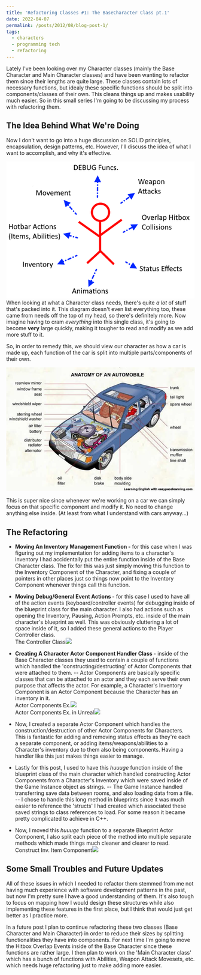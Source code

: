 ```yaml
---
title: 'Refactoring Classes #1: The BaseCharacter Class pt.1'
date: 2022-04-07
permalink: /posts/2012/08/blog-post-1/
tags:
  - characters
  - programming tech
  - refactoring
---
```


Lately I've been looking over my Character classes (mainly the Base Character and Main Character classes) and have been wanting to refactor them since their lengths are quite large. These classes contain lots of necessary functions, but idealy these specific functions should be split into components/classes of their own. This cleans things up and makes usability much easier. So in this small series I'm going to be discussing my process with refactoring them.

The Idea Behind What We're Doing
------
Now I don't want to go into a huge discussion on SOLID principles, encapsulation, design patterns, etc. However, I'll discuss the idea of what I want to accomplish, and why it's effective.

![image info](./images/post2/characterComponentModel.png "Brief sketch diagram of the components of a character")
When looking at what a Character class needs, there's quite *a lot* of stuff that's packed into it. This diagram doesn't even list everything too, these came from needs off the top of my head, so there's definitely more. Now imagine having to cram *everything* into this single class, it's going to become **very** large quickly, making it tougher to read and modify as we add more stuff to it.

So, in order to remedy this, we should view our character as how a car is made up, each function of the car is split into multiple parts/components of their own.

![image info](./images/post2/car_parts.jpg "Components of a car")

This is super nice since whenever we're working on a car we can simply focus on that specific component and modify it. No need to change anything else inside. (At least from what I understand with cars anyway...)

The Refactoring
------
- **Moving An Inventory Management Function -** for this case when I was figuring out my implementation for adding items to a character's inventory I had accidentally put the entire function inside of the Base Character class. The fix for this was just simply moving this function to the Inventory Component of the Character, and fixing a couple of pointers in other places just so things now point to the Inventory Component whenever things call this function.

- **Moving Debug/General Event Actions -** for this case I used to have all of the action events (keyboard/controller events) for debugging inside of the blueprint class for the main character. I also had actions such as opening the Inventory, Pausing, Action Prompts, etc. inside of the main character's blueprint as well. This was obviously cluttering a lot of space inside of it, so I added these general actions to the Player Controller class.
<br/>The Controller Class<img src='/images/post2/controllerClass.PNG'>

- **Creating A Character Actor Component Handler Class -** inside of the Base Character classes they used to contain a couple of functions which handled the 'constructing/destructing' of Actor Components that were attached to them. 
 -- Actor Components are basically specific classes that can be attached to an actor and they each serve their own purpose that affects the actor. For example, a Character's Inventory Component is an Actor Component because the Character has an inventory in it.
<br/>Actor Components Ex.<img src='/images/post2/actorComponents.png'>
<br/>Actor Components Ex. in Unreal<img src='/images/post2/characterComponentsExample.PNG'>
- Now, I created a separate Actor Component which handles the construction/destruction of other Actor Components for Characters. This is fantastic for adding and removing status effects as they're each a separate component, or adding items/weapons/abilities to a Character's inventory due to them also being components. Having a handler like this just makes things easier to manage.

- Lastly for this post, I used to have this *huuuge* function inside of the blueprint class of the main character which handled constructing Actor Components from a Character's Inventory which were saved inside of the Game Instance object as strings.
 -- The Game Instance handled transferring save data between rooms, and also loading data from a file.
 -- I chose to handle this long method in blueprints since it was much easier to reference the 'structs' I had created which associated these saved strings to class references to load. For some reason it became pretty complicated to achieve in C++.
- Now, I moved this *huuuge* function to a separate Blueprint Actor Component, I also split each piece of the method into multiple separate methods which made things much cleaner and clearer to read.
<br/>Construct Inv. Item Component<img src='/images/post2/BP_constructInventoryItemComp.PNG'>

Some Small Troubles and Future Updates
------
All of these issues in which I needed to refactor them stemmed from me not having much experience with software development patterns in the past, but now I'm pretty sure I have a good understanding of them. It's also tough to focus on mapping how I would design these structures while also implementing these features in the first place, but I think that would just get better as I practice more.

In a future post I plan to continue refactoring these two classes (Base Character and Main Character) in order to reduce their sizes by splitting functionalities they have into components. For next time I'm going to move the Hitbox Overlap Events inside of the Base Character since these functions are rather large. I then plan to work on the 'Main Character class' which has a bunch of functions with Abilities, Weapon Attack Movesets, etc. which needs huge refactoring just to make adding more easier.